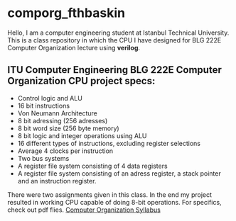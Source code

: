 # comporg_fthbaskin

Hello, I am a computer engineering student at Istanbul Technical University. This is a class repository in which the CPU I have designed for BLG 222E Computer Organization lecture using **verilog**.

## ITU Computer Engineering BLG 222E Computer Organization CPU project specs:
- Control logic and ALU
- 16 bit instructions
- Von Neumann Architecture
- 8 bit adressing (256 adresses)
- 8 bit word size (256 byte memory)
- 8 bit logic and integer operations using ALU
- 16 different types of instructions, excluding register selections
- Average 4 clocks per instruction
- Two bus systems
- A register file system consisting  of 4 data registers
- A register file system consisting of an adress register, a stack pointer and an instruction register.

There were two assignments given in this class. In the end my project resulted in working CPU capable of doing 8-bit operations. For specifics, check out pdf flies.
<a href="https://www.sis.itu.edu.tr/EN/student/undergraduate/course-information/course-information.php" title="Computer Organization Syllabus">Computer Organization Syllabus</a> 
